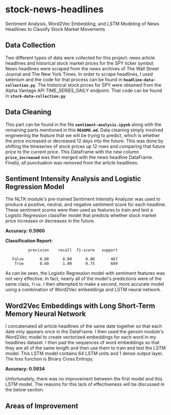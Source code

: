# stock-news-headlines
Sentiment Analysis, Word2Vec Embedding, and LSTM Modeling of News Headlines to Classify Stock Market Movements

## Data Collection
Two different types of data were collected for this project: news article headlines and historical stock market prices for the SPY ticker symbol.
News headlines were scraped from the news archives of The Wall Street Journal and The New York Times. In order to scrape headlines, I used selenium and the code for that process can be found in **`headline-data-collection.py`**.
The historical stock prices for SPY were obtained from the Alpha Vantage API TIME_SERIES_DAILY endpoint. That code can be found in **`stock-data-collection.py`**.

## Data Cleaning
This part can be found in the file **`sentiment-analysis.ipynb`** along with the remaining parts mentioned in this **`README.md`**.
Data cleaning simply involved engineering the feature that we will be trying to predict, which is whether the price increased or decreased 12 days into the future. This was done by shifting the timeseries of stock prices up 12 rows and comparing that future price to the current price. This DataFrame with the new column **`price_increased`** was then merged with the news headline DataFrame. Finally, all punctuation was removed from the article headlines.

## Sentiment Intensity Analysis and Logistic Regression Model
The NLTK module's pre-trained Sentiment Intensity Analyzer was used to produce a positive, neutral, and negative sentiment score for each headline. These sentiment scores were then used as features to train and test a Logistic Regression classifier model that predicts whether stock market price increases or decreases in the future.

**Accuracy: 0.5960**

**Classification Report:**

              precision    recall  f1-score   support

       False       0.00      0.00      0.00       467
        True       0.60      1.00      0.75       689

As can be seen, the Logistic Regression model with sentiment features was not very effective. In fact, nearly all of the model's predictions were of the same class, `True`. I then attempted to make a second, more accurate model using a combination of Word2Vec embeddings and LSTM neural network.

## Word2Vec Embeddings with Long Short-Term Memory Neural Network
I concatenated all article headlines of the same date together so that each date only appears once in the DataFrame. I then used the gensim module's Word2Vec model to create vectorized embeddings for each word in my headlines dataset. I then pad the sequences of word embeddings so that they are all of the same length and then use them to train and test the LSTM model. This LSTM model contains 64 LSTM units and 1 dense output layer. The loss function is Binary Cross Entropy.

**Accuracy: 0.5934**

Unfortunately, there was no improvement between the first model and this LSTM model. The reasons for this lack of effectiveness will be discussed in the below section.

## Areas of Improvement
